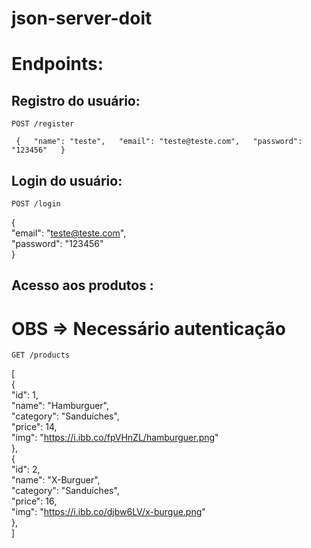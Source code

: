 # json-server-doit

# Endpoints:

## Registro do usuário:

`POST /register`  

` {  
	"name": "teste",  
	"email": "teste@teste.com",  
	"password": "123456"  
}`    

## Login do usuário:

`POST /login`  

{  
   	"email": "teste@teste.com",  
  	"password": "123456"  
}  



## Acesso aos produtos :
# OBS => Necessário autenticação

`GET /products`  

[  
  	{  
  		"id": 1,  
  		"name": "Hamburguer",  
  		"category": "Sanduíches",  
  		"price": 14,  
  		"img": "https://i.ibb.co/fpVHnZL/hamburguer.png"  
  	},  
  	{  
        "id": 2,  
 		"name": "X-Burguer",  
  		"category": "Sanduíches",  
  		"price": 16,  
  		"img": "https://i.ibb.co/djbw6LV/x-burgue.png"  
  	},   
]     


